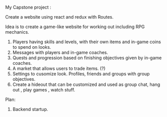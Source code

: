 My Capstone project :

Create a website using react and redux with Routes.

Idea is to create a game-like website for working out including RPG mechanics.

1. Players having skills and levels, with their own items and in-game coins to spend on looks.
2. Messages with players and in-game coaches.
3. Quests and progression based on finishing objectives given by in-game coaches.
4. A market that allows users to trade items. (?)
5. Settings to cusomize look. Profiles, friends and groups with group objectives.
6. Create a hideout that can be customized and used as group chat, hang out , play games , watch stuff.

Plan:

1. Backend startup.
